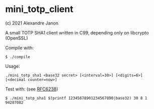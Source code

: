 # mini_totp_client

(c) 2021 Alexandre Janon <alex14fr at gmail dot com>

A small TOTP SHA1 client written in C99, depending only on libcrypto (OpenSSL)

Compile with:

```
$ ./compile
```

Usage:

```
./mini_totp_sha1 <base32 secret> [<interval=30>] [<digits=6>] [<decimal counter=now>]
```

Test with: (see [RFC6238](https://datatracker.ietf.org/doc/html/rfc6238#appendix-B))

```
$ ./mini_totp_sha1 $(printf 12345678901234567890|base32) 30 8 1
94287082
```


